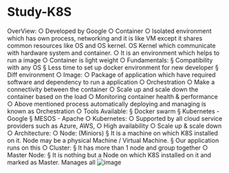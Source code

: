 # Study-K8S
OverView:
	○ Developed by Google
	○ Container
		○ Isolated environment which has own process, networking and it is like VM except it shares common resources like OS and OS kernel. OS Kernel which communicate with hardware system and container.
		○ It is an environment which helps to run a image
		○ Container is light weight
		○ Fundamentals:
			§ Compatibility with any OS
			§ Less time to set up docker environment for new developer
			§ Diff environment
	○ Image:
		○ Package of application which have required software and dependency to run a application
	○ Orchestration
		○ Make a connectivity between the container
		○ Scale up and scale down the container based on the load
		○ Monitoring container health & performance
		○ Above mentioned process automatically deploying and managing is known as Orchestration
		○ Tools Available:
			§ Docker swarm
			§ Kubernetes - Google
			§ MESOS - Apache
	○ Kubernetes:
		○ Supported by all cloud service providers such as Azure, AWS, 
		○ High availability
		○ Scale up & scale down
	○ Architecture:
		○ Node: (Miniors)
			§ It is a machine on which K8S installed on it.  Node may be a physical Machine / Virtual Machine.
			§ Our application runs on this
		○ Cluster:
			§ It has more than 1 node and group together
		○ Master Node:
			§ It is nothing but a Node on which K8S installed on it and marked as Master.
Manages all ![image](https://user-images.githubusercontent.com/10528013/193983619-abc1d11b-f1a9-4a46-a742-ca8581749e10.png)
